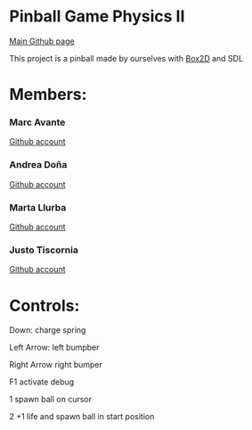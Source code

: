 # Pinball Game Physics II
[Main Github page](https://github.com/Jusstox/Pinball-physics)

This project is a pinball made by ourselves with [Box2D](https://box2d.org) and SDL 

# **Members**:
### Marc Avante 
[Github account](https://github.com/MarcoXAvante)

### Andrea Doña

[Github account](https://github.com/poderoculto5)

### Marta Llurba

[Github account](https://github.com/Marta-24)

### Justo Tiscornia 

[Github account](https://github.com/Jusstox)




# Controls:

Down: charge spring

Left Arrow: left bumpber

Right Arrow right bumper

F1 activate debug

1 spawn ball on cursor

2 +1 life and spawn ball in start position
